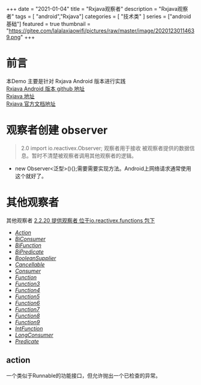 +++
date = "2021-01-04"
title = "Rxjava观察者"
description = "Rxjava观察者"
tags = [ "android","Rxjava"]
categories = [
    "技术类"
]
series = ["android基础"]
featured = true
thumbnail = "https://gitee.com/lalalaxiaowifi/pictures/raw/master/image/20201230114639.png"
+++

# 前言
本Demo 主要是针对 Rxjava  Android 版本进行实践<br>
[Rxjava Android 版本 github 地址](https://github.com/ReactiveX/RxAndroid) <br>
[Rxjava 地址](https://github.com/ReactiveX/RxJava) <br>
[Rxjava 官方文档地址](http://reactivex.io/) <br>
# 观察者创建 observer
> 2.0 import io.reactivex.Observer; 观察者用于接收 被观察者提供的数据信息。暂时不清楚被观察者调用其他观察者的逻辑。
* new Observer<泛型>(){};需要需要实现方法。Android上网络请求通常使用这个就好了。
# 其他观察者
 其他观察者 [2.2.20 提供观察者 位于io.reactivex.functions 包下 ](http://reactivex.io/RxJava/2.x/javadoc/)

- [*Action*](http://reactivex.io/RxJava/2.x/javadoc/io/reactivex/functions/Action.html)
- [*BiConsumer*](http://reactivex.io/RxJava/2.x/javadoc/io/reactivex/functions/BiConsumer.html)
- [*BiFunction*](http://reactivex.io/RxJava/2.x/javadoc/io/reactivex/functions/BiFunction.html)
- [*BiPredicate*](http://reactivex.io/RxJava/2.x/javadoc/io/reactivex/functions/BiPredicate.html)
- [*BooleanSupplier*](http://reactivex.io/RxJava/2.x/javadoc/io/reactivex/functions/BooleanSupplier.html)
- [*Cancellable*](http://reactivex.io/RxJava/2.x/javadoc/io/reactivex/functions/Cancellable.html)
- [*Consumer*](http://reactivex.io/RxJava/2.x/javadoc/io/reactivex/functions/Consumer.html)
- [*Function*](http://reactivex.io/RxJava/2.x/javadoc/io/reactivex/functions/Function.html)
- [*Function3*](http://reactivex.io/RxJava/2.x/javadoc/io/reactivex/functions/Function3.html)
- [*Function4*](http://reactivex.io/RxJava/2.x/javadoc/io/reactivex/functions/Function4.html)
- [*Function5*](http://reactivex.io/RxJava/2.x/javadoc/io/reactivex/functions/Function5.html)
- [*Function6*](http://reactivex.io/RxJava/2.x/javadoc/io/reactivex/functions/Function6.html)
- [*Function7*](http://reactivex.io/RxJava/2.x/javadoc/io/reactivex/functions/Function7.html)
- [*Function8*](http://reactivex.io/RxJava/2.x/javadoc/io/reactivex/functions/Function8.html)
- [*Function9*](http://reactivex.io/RxJava/2.x/javadoc/io/reactivex/functions/Function9.html)
- [*IntFunction*](http://reactivex.io/RxJava/2.x/javadoc/io/reactivex/functions/IntFunction.html)
- [*LongConsumer*](http://reactivex.io/RxJava/2.x/javadoc/io/reactivex/functions/LongConsumer.html)
- [*Predicate*](http://reactivex.io/RxJava/2.x/javadoc/io/reactivex/functions/Predicate.html)

## action 
一个类似于Runnable的功能接口，但允许抛出一个已检查的异常。
````aidl


````

